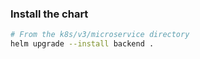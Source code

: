 ### Install the chart

```bash
# From the k8s/v3/microservice directory
helm upgrade --install backend .

